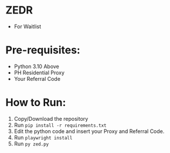# ZEDR

- For Waitlist
# Pre-requisites:
- Python 3.10 Above
- PH Residential Proxy
- Your Referral Code

# How to Run:
1. Copy/Download the repository
2. Run `pip install -r requirements.txt`
3. Edit the python code and insert your Proxy and Referral Code.
4. Run `playwright install`
5. Run `py zed.py`
